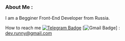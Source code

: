 ### About Me :
I am a Begginer Front-End Developer from Russia.

How to reach me 
[![Telegram Badge](https://img.shields.io/badge/Telegram-2CA5E0?style=for-the-badge&logo=telegram&logoColor=white)](https://t.me/Runaway4uk) 
[![Gmail Badge](https://img.shields.io/badge/Gmail-D14836?style=for-the-badge&logo=gmail&logoColor=white)] : dev.runny@gmail.com 

